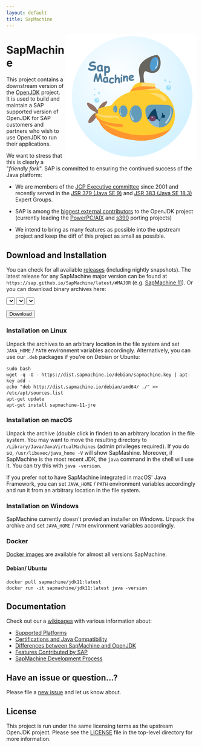 ```yaml
---
layout: default
title: SapMachine
---
```


<img align="right" width="350" src="assets/images/logo_circular.png">

# [](#SapMachine) SapMachine
This project contains a downstream version of the [OpenJDK](http://openjdk.java.net/) project. It is used to build and maintain a SAP supported version of OpenJDK for SAP customers and partners who wish to use OpenJDK to run their applications.

We want to stress that this is clearly a "*friendly fork*". SAP is committed to ensuring the continued success of the Java platform:
* We are members of the [JCP Executive committee](https://jcp.org/en/participation/committee) since 2001 and recently served in the [JSR 379 (Java SE 9)](https://www.jcp.org/en/jsr/detail?id=379) and [JSR 383 (Java SE 18.3)](https://www.jcp.org/en/jsr/detail?id=383) Expert Groups. 
* SAP is among the [biggest external contributors](https://blogs.oracle.com/java-platform-group/building-jdk-11-together) to the OpenJDK project (currently leading the [PowerPC/AIX](http://openjdk.java.net/projects/ppc-aix-port/) and [s390](http://openjdk.java.net/projects/s390x-port/) porting projects)

* We intend to bring as many features as possible into the upstream project and keep the diff of this project as small as possible.

## [](#Download) Download and Installation

You can check for all available [releases](https://github.com/SAP/SapMachine/releases) (including nightly snapshots).
The latest release for any SapMachine major version can be found at `https://sap.github.io/SapMachine/latest/#MAJOR` (e.g. [SapMachine 11](latest/11)). Or you can download binary archives here:

<select id="sapmachine_imagetype_select" class="download_select">
</select>

<select id="sapmachine_os_select" class="download_select">
</select>

<select id="sapmachine_version_select" class="download_select">
</select>

<button id="sapmachine_download_button" type="button" class="download_button">Download</button>

### [](#Linux) Installation on Linux

Unpack the archives to an arbitrary location in the file system and set `JAVA_HOME` / `PATH` environment variables accordingly.
Alternatively, you can use our `.deb` packages if you're on Debian or Ubuntu:

```
sudo bash
wget -q -O - https://dist.sapmachine.io/debian/sapmachine.key | apt-key add -
echo "deb http://dist.sapmachine.io/debian/amd64/ ./" >> /etc/apt/sources.list
apt-get update
apt-get install sapmachine-11-jre
```

### [](#macOS) Installation on macOS
Unpack the archive (double click in finder) to an arbitrary location in the file system. You may want to move the resulting directory to `/Library/Java/JavaVirtualMachines` (admin privileges required). If you do so, `/usr/libexec/java_home -V` will show SapMashine. Moreover, if SapMachine is the most recent JDK, the `java` command in the shell will use it. You can try this with `java -version`.

If you prefer not to have SapMachine integrated in macOS' Java Framework, you can set `JAVA_HOME` / `PATH` environment variables accordingly and run it from an arbitrary location in the file system.

### [](#Windows) Installation on Windows
SapMachine currently doesn't provied an installer on Windows. Unpack the archive and set `JAVA_HOME` / `PATH` environment variables accordingly.

### [](#Docker) Docker
[Docker images](https://hub.docker.com/r/sapmachine) are available for almost all versions SapMachine.

#### [](#Debian) Debian/ Ubuntu
```
docker pull sapmachine/jdk11:latest
docker run -it sapmachine/jdk11:latest java -version
```

## [](#Documentation) Documentation
Check out our a [wikipages](https://github.com/SAP/SapMachine/wiki) with various information about:

* [Supported Platforms](https://github.com/SAP/SapMachine/wiki/Supported-platforms)
* [Certifications and Java Compatibility](https://github.com/SAP/SapMachine/wiki/Certification-and-Java-Compatibility)
* [Differences between SapMachine and OpenJDK](https://github.com/SAP/SapMachine/wiki/Differences-between-SapMachine-and-OpenJDK)
* [Features Contributed by SAP](https://github.com/SAP/SapMachine/wiki/Features-Contributed-by-SAP)
* [SapMachine Development Process](https://github.com/SAP/SapMachine/wiki/SapMachine-Development-Process)

## [](#Have) Have an issue or question...? 
Please file a [new issue](https://github.com/SAP/SapMachine/issues/new) and let us know about.

## [](#License) License
This project is run under the same licensing terms as the upstream OpenJDK project. Please see the [LICENSE](LICENSE) file in the top-level directory for more information.
